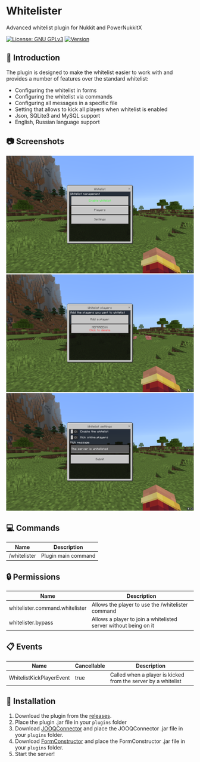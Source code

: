 # Whitelister
Advanced whitelist plugin for Nukkit and PowerNukkitX

[![License: GNU GPLv3](https://img.shields.io/badge/License-%20%20GNU%20GPLv3%20-yellow)](LICENSE)
[![Version](https://img.shields.io/badge/Version-1.4.0-brightgreen)](https://github.com/MEFRREEX/Whitelister/releases/tag/1.4.0)

## 🤔 Introduction

The plugin is designed to make the whitelist easier to work with and provides a number of features over the standard whitelist:
- Configuring the whitelist in forms
- Configuring the whitelist via commands
- Configuring all messages in a specific file
- Setting that allows to kick all players when whitelist is enabled
- Json, SQLite3 and MySQL support
- English, Russian language support

## 📷 Screenshots
![preview_main.png](.github/preview_main.png)
![preview_players.png](.github/preview_players.png)
![preview_settings.png](.github/preview_settings.png)

## 💻 Commands
| Name           | Description         |
|----------------|---------------------|
| /whitelister   | Plugin main command |

## 🔒 Permissions
| Name                            | Description                                                      |
|---------------------------------|------------------------------------------------------------------|
| whitelister.command.whitelister | Allows the player to use the /whitelister command                |
| whitelister.bypass              | Allows a player to join a whitelisted server without being on it |

## 📋 Events
| Name                        | Cancellable | Description                                                    |
|-----------------------------|-------------|----------------------------------------------------------------|
| WhitelistKickPlayerEvent    | true        | Called when a player is kicked from the server by a whitelist  |

## 🔌 Installation
1. Download the plugin from the [releases](https://github.com/MEFRREEX/Whitelister/releases).
2. Place the plugin .jar file in your `plugins` folder
3. Download [JOOQConnector](https://github.com/MEFRREEX/JOOQConnector) and place the JOOQConnector .jar file in your `plugins` folder.
4. Download [FormConstructor](https://github.com/MEFRREEX/FormConstructor) and place the FormConstructor .jar file in your `plugins` folder.
5. Start the server!
